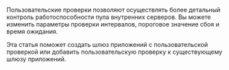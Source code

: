Пользовательские проверки позволяют осуществлять более детальный контроль работоспособности пула внутренних серверов. Вы можете изменить параметры проверки интервалов, пороговое значение сбоя и время ожидания.

Эта статья поможет создать шлюз приложений с пользовательской проверкой или добавить пользовательскую проверку к существующему шлюзу приложений. 

